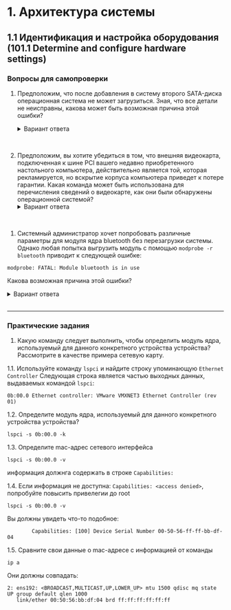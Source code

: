 # 1. Архитектура системы
## 1.1 Идентификация и настройка оборудования (101.1 Determine and configure hardware settings)
### Вопросы для самопроверки

1. Предположим, что после добавления в систему второго SATA-диска операционная система не может загрузиться. Зная, что все детали не неисправны, какова может быть возможная причина этой ошибки?
   
    <details>
    <summary>Вариант ответа</summary>
    Порядок загрузочных устройств должен быть настроен в утилите настройки BIOS, иначе BIOS может не сможет запустить загрузчик.
    </details>
<br>


2. Предположим, вы хотите убедиться в том, что внешняя видеокарта, подключенная к шине PCI вашего недавно приобретенного настольного компьютера, действительно является той, которая рекламируется, но вскрытие корпуса компьютера приведет к потере гарантии. Какая команда может быть использована для перечисления сведений о видеокарте, как они были обнаружены операционной системой?
    <details>
    <summary>Вариант ответа</summary>
    Команда `lspci` выводит подробную информацию обо всех устройствах, подключенных в данный момент к шине PCI-шине.
    </details>
<br>   

1. Системный администратор хочет попробовать различные параметры для модуля ядра bluetooth без перезагрузки системы. Однако любая попытка выгрузить модуль с помощью `modprobe -r bluetooth` приводит к следующей ошибке:

```console
modprobe: FATAL: Module bluetooth is in use
```
Какова возможная причина этой ошибки?

<details>
    <summary>Вариант ответа</summary>
    Модуль bluetooth используется запущенным процессом.
    </details>
<br>   

---

### Практические задания

1. Какую команду следует выполнить, чтобы определить модуль ядра, используемый для данного конкретного устройства устройства? Рассмотрите в качестве примера сетевую карту.

1.1. Используйте команду `lspci` и найдите строку упоминающую `Ethernet Controller`
Следующая строка является частью выходных данных, выдаваемых командой `lspci`:

```
0b:00.0 Ethernet controller: VMware VMXNET3 Ethernet Controller (rev 01)
```

1.2. Определите модуль ядра, используемый для данного конкретного устройства устройства?

```
lspci -s 0b:00.0 -k
```


1.3. Определите mac-адрес сетевого интерфейса
```
lspci -s 0b:00.0 -v
```
информация должнга содержать в строке `Capabilities:`

1.4. Если информация не доступна: `Capabilities: <access denied>`, попробуйте повысить привелегии до root
```
lspci -s 0b:00.0 -v
```
Вы должны увидеть что-то подобное:
```
        Capabilities: [100] Device Serial Number 00-50-56-ff-ff-bb-df-04
```
1.5. Сравните свои данные о mac-адресе с информацией от команды 
```
ip a
```
 Они должны совпадать:
 ```
 2: ens192: <BROADCAST,MULTICAST,UP,LOWER_UP> mtu 1500 qdisc mq state UP group default qlen 1000
    link/ether 00:50:56:bb:df:04 brd ff:ff:ff:ff:ff:ff
 ```
